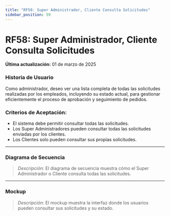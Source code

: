 ```yaml
---
title: "RF58: Super Administrador, Cliente Consulta Solicitudes"  
sidebar_position: 59
---
```


# RF58: Super Administrador, Cliente Consulta Solicitudes

**Última actualización:** 01 de marzo de 2025

### Historia de Usuario

Como administrador, deseo ver una lista completa de todas las solicitudes realizadas por los empleados, incluyendo su estado actual, para gestionar eficientemente el proceso de aprobación y seguimiento de pedidos.

### Criterios de Aceptación:

- El sistema debe permitir consultar todas las solicitudes.
- Los Super Administradores pueden consultar todas las solicitudes enviadas por los clientes.
- Los Clientes solo pueden consultar sus propias solicitudes.

---

### Diagrama de Secuencia

> *Descripción*: El diagrama de secuencia muestra cómo el Super Administrador o Cliente consulta todas las solicitudes.

---

### Mockup

> *Descripción*: El mockup muestra la interfaz donde los usuarios pueden consultar sus solicitudes y su estado.
